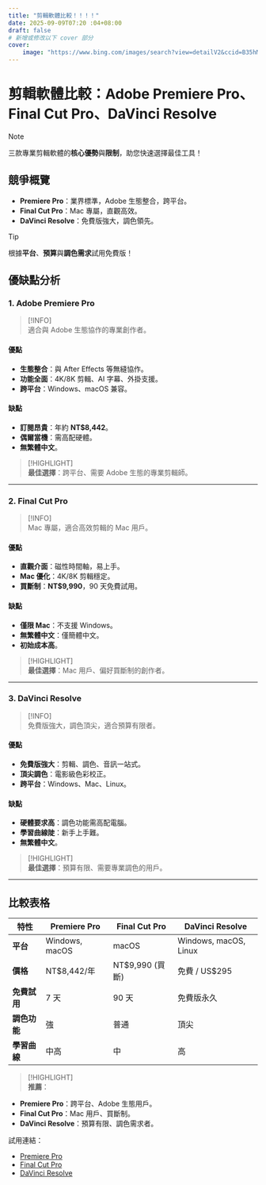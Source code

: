 ```yaml
---
title: "剪輯軟體比較！！！！"
date: 2025-09-09T07:20 :04+08:00
draft: false
# 新增或修改以下 cover 部分
cover:
    image: "https://www.bing.com/images/search?view=detailV2&ccid=B35hMBep&id=DFB38A7E45BDC33560FF34C7643677AB909397ED&thid=OIP.B35hMBepE1td658FhhiCXwHaEo&mediaurl=https%3a%2f%2f4kwallpapers.com%2fimages%2fwallpapers%2fneon-light-welcome-glowing-yellow-lighting-1920x1200-2067.jpg&cdnurl=https%3a%2f%2fth.bing.com%2fth%2fid%2fR.077e613017a9135b5deb9f058618825f%3frik%3d7ZeTkKt3NmTHNA%26pid%3dImgRaw%26r%3d0&exph=1200&expw=1920&q=welcome&FORM=IRPRST&ck=E462DEF2C0336ABED0984E8DAFD69BBE&selectedIndex=9&itb=0" # 確保路徑與你的圖片實際位置匹配，這個路徑應該是相對於 static 資料夾的
---
```


# 剪輯軟體比較：Adobe Premiere Pro、Final Cut Pro、DaVinci Resolve

> [!NOTE]  
> 三款專業剪輯軟體的**核心優勢**與**限制**，助您快速選擇最佳工具！

## 競爭概覽

- **Premiere Pro**：業界標準，Adobe 生態整合，跨平台。  
- **Final Cut Pro**：Mac 專屬，直觀高效。  
- **DaVinci Resolve**：免費版強大，調色領先。

> [!TIP]  
> 根據**平台**、**預算**與**調色需求**試用免費版！

## 優缺點分析

### 1. Adobe Premiere Pro

> [!INFO]  
> 適合與 Adobe 生態協作的專業創作者。

#### 優點
- **生態整合**：與 After Effects 等無縫協作。  
- **功能全面**：4K/8K 剪輯、AI 字幕、外掛支援。  
- **跨平台**：Windows、macOS 兼容。

#### 缺點
- **訂閱昂貴**：年約 **NT$8,442**。  
- **偶爾當機**：需高配硬體。  
- **無繁體中文**。

> [!HIGHLIGHT]  
> **最佳選擇**：跨平台、需要 Adobe 生態的專業剪輯師。

---

### 2. Final Cut Pro

> [!INFO]  
> Mac 專屬，適合高效剪輯的 Mac 用戶。

#### 優點
- **直觀介面**：磁性時間軸，易上手。  
- **Mac 優化**：4K/8K 剪輯穩定。  
- **買斷制**：**NT$9,990**，90 天免費試用。

#### 缺點
- **僅限 Mac**：不支援 Windows。  
- **無繁體中文**：僅簡體中文。  
- **初始成本高**。

> [!HIGHLIGHT]  
> **最佳選擇**：Mac 用戶、偏好買斷制的創作者。

---

### 3. DaVinci Resolve

> [!INFO]  
> 免費版強大，調色頂尖，適合預算有限者。

#### 優點
- **免費版強大**：剪輯、調色、音訊一站式。  
- **頂尖調色**：電影級色彩校正。  
- **跨平台**：Windows、Mac、Linux。

#### 缺點
- **硬體要求高**：調色功能需高配電腦。  
- **學習曲線陡**：新手上手難。  
- **無繁體中文**。

> [!HIGHLIGHT]  
> **最佳選擇**：預算有限、需要專業調色的用戶。

---

## 比較表格

| 特性         | Premiere Pro            | Final Cut Pro         | DaVinci Resolve       |
|--------------|------------------------|----------------------|----------------------|
| **平台**     | Windows, macOS        | macOS               | Windows, macOS, Linux |
| **價格**     | NT$8,442/年           | NT$9,990 (買斷)     | 免費 / US$295        |
| **免費試用** | 7 天                  | 90 天               | 免費版永久           |
| **調色功能** | 強                    | 普通                | 頂尖                 |
| **學習曲線** | 中高                  | 中                  | 高                   |

> [!HIGHLIGHT]  
> **推薦**：  
- **Premiere Pro**：跨平台、Adobe 生態用戶。  
- **Final Cut Pro**：Mac 用戶、買斷制。  
- **DaVinci Resolve**：預算有限、調色需求者。

試用連結：  
- [Premiere Pro](https://www.adobe.com/products/premiere.html)  
- [Final Cut Pro](https://www.apple.com/final-cut-pro/)  
- [DaVinci Resolve](https://www.blackmagicdesign.com/products/davinciresolve/)